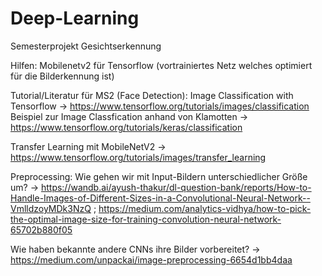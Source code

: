 # Deep-Learning
Semesterprojekt Gesichtserkennung

Hilfen: Mobilenetv2 für Tensorflow (vortrainiertes Netz welches optimiert für die Bilderkennung ist)

Tutorial/Literatur für MS2 (Face Detection):
Image Classification with Tensorflow -> https://www.tensorflow.org/tutorials/images/classification
Beispiel zur Image Classfication anhand von Klamotten -> https://www.tensorflow.org/tutorials/keras/classification

Transfer Learning mit MobileNetV2 -> https://www.tensorflow.org/tutorials/images/transfer_learning

Preprocessing:
Wie gehen wir mit Input-Bildern unterschiedlicher Größe um? -> https://wandb.ai/ayush-thakur/dl-question-bank/reports/How-to-Handle-Images-of-Different-Sizes-in-a-Convolutional-Neural-Network--VmlldzoyMDk3NzQ ; https://medium.com/analytics-vidhya/how-to-pick-the-optimal-image-size-for-training-convolution-neural-network-65702b880f05

Wie haben bekannte andere CNNs ihre Bilder vorbereitet? -> https://medium.com/unpackai/image-preprocessing-6654d1bb4daa
